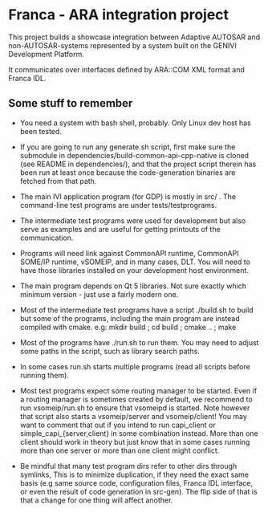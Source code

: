 
Franca - ARA integration project
================================

This project builds a showcase integration between Adaptive AUTOSAR and
non-AUTOSAR-systems represented by a system built on the GENIVI Development
Platform.  

It communicates over interfaces defined by ARA::COM XML format and 
Franca IDL.

Some stuff to remember
----------------------

* You need a system with bash shell, probably.   Only Linux dev host has been
tested.

* If you are going to run any generate.sh script, first make sure the
submodule in dependencies/build-common-api-cpp-native is cloned (see README in
dependencies/), and that the project script therein has been run at least once
because the code-generation binaries are fetched from that path.

* The main IVI application program (for GDP) is mostly in src/ .  The
command-line test programs are under tests/testprograms.

* The intermediate test programs were used for development but also serve as
examples and are useful for getting printouts of the communication.

* Programs will need link against CommonAPI runtime, CommonAPI SOME/IP
runtime, vSOMEIP, and in many cases, DLT.  You will need to have those
libraries installed on your development host environment.

* The main program depends on Qt 5 libraries.  Not sure exactly which minimum
version - just use a fairly modern one.

* Most of the intermediate test programs have a script ./build.sh to build
but some of the programs, including the main program are instead compiled with
cmake.   e.g:  mkdir build ; cd build ; cmake .. ; make

* Most of the programs have ./run.sh to run them.  You may need to adjust
some paths in the script, such as library search paths.

* In some cases run.sh starts multiple programs (read all scripts before
running them).

* Most test programs expect some routing manager to be started.  Even if a
routing manager is sometimes created by default, we recommend to run
vsomeip/run.sh to ensure that vsomeipd is started.  Note however that script
also starts a vsomeip/server and vsomeip/client!  You may want to comment that
out if you intend to run capi_client or simple\_capi\_{server,client} in some
combination instead.  More than one client should work in theory but just
know that in some cases running more than one server or more than one client
might conflict.

* Be mindful that many test program dirs refer to other dirs through symlinks,
This is to minimize duplication, if they need the exact same basis (e.g same
source code, configuration files, Franca IDL interface, or even the
result of code generation in src-gen). The flip side of that is that a change
for one thing will affect another.


